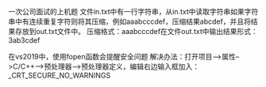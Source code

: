 一次公司面试的上机题
文件in.txt中有一行字符串，从in.txt中读取字符串如果字符串中有连续重复字符则将其压缩，例如aaabcccdef，压缩结果abcdef，并且将结果存放到out.txt文件中。
压缩格式：aaabcccdef在文件out.txt中输出结果形式：3ab3cdef




在vs2019中，使用fopen函数会提醒安全问题
解决办法：打开项目–>属性–>C/C++–>预处理器–>预处理器定义，编辑右边输入框加入：_CRT_SECURE_NO_WARNINGS
